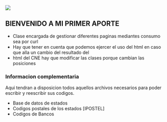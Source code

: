 ![](http://i.imgur.com/88FpuUJ.png)
## BIENVENIDO A MI PRIMER APORTE

 * Clase encargada de gestionar diferentes paginas mediantes consumo sea por curl
 * Hay que tener en cuenta que podemos ejercer el uso del html en caso que alla un cambio del resultado del
 * html del CNE hay que modificar las clases porque cambian las posiciones



### Informacion complementaria

Aqui tendran a disposicion todos aquellos archivos necesarios para poder escribir y reescribir sus codigos.

- Base de datos de estados
- Codigos postales de los estados [IPOSTEL]
- Codigos de Bancos


